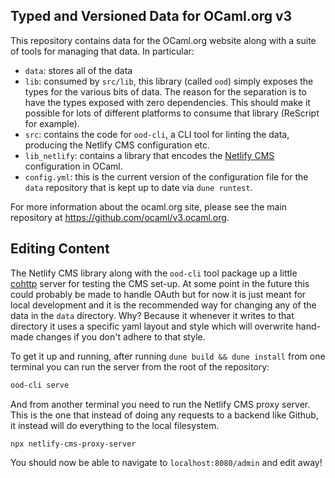 Typed and Versioned Data for OCaml.org v3
-----------------------------------------

This repository contains data for the OCaml.org website along with a suite of
tools for managing that data. In particular:

 - `data`: stores all of the data
 - `lib`: consumed by `src/lib`, this library (called `ood`) simply exposes the types for the various bits of data. The reason for the separation is to have the types exposed with zero dependencies. This should make it possible for lots of different platforms to consume that library (ReScript for example).
 - `src`: contains the code for `ood-cli`, a CLI tool for linting the data, producing the Netlify CMS configuration etc. 
 - `lib_netlify`: contains a library that encodes the [Netlify CMS](https://www.netlifycms.org/) configuration in OCaml.
 - `config.yml`: this is the current version of the configuration file for the `data` repository that is kept up to date via `dune runtest`.

For more information about the ocaml.org site, please see the main repository
at <https://github.com/ocaml/v3.ocaml.org>.

## Editing Content

The Netlify CMS library along with the `ood-cli` tool package up a little [cohttp](https://github.com/mirage/ocaml-cohttp) server for testing the CMS set-up. At some point in the future this could probably be made to handle OAuth but for now it is just meant for local development and it is the recommended way for changing any of the data in the `data` directory. Why? Because it whenever it writes to that directory it uses a specific yaml layout and style which will overwrite hand-made changes if you don't adhere to that style. 

To get it up and running, after running `dune build && dune install` from one terminal you can run the server from the root of the repository: 

```sh
ood-cli serve
```

And from another terminal you need to run the Netlify CMS proxy server. This is the one that instead of doing any requests to a backend like Github, it instead will do everything to the local filesystem. 

```
npx netlify-cms-proxy-server
```

You should now be able to navigate to `localhost:8080/admin` and edit away!

